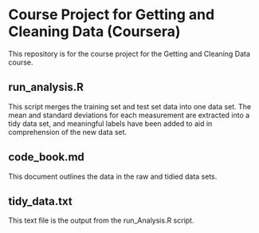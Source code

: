 # Course Project for Getting and Cleaning Data (Coursera)
This repository is for the course project for the Getting and Cleaning Data course.
## run_analysis.R
This script merges the training set and test set data into one data set. 
The mean and standard deviations for each measurement are extracted into a tidy data set, and meaningful labels have been added to aid in comprehension of the new data set.
## code_book.md
This document outlines the data in the raw and tidied data sets.
## tidy_data.txt
This text file is the output from the run_Analysis.R script.
